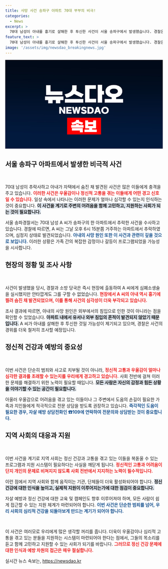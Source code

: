 ```yaml
---
title: 사망 사건 송파구 아파트 70대 부부의 비극!
categories:
  - News
excerpt: >
  70대 남성이 아내를 흉기로 살해한 후 투신한 사건이 서울 송파구에서 발생했습니다. 경찰은 외부 침입 흔적 없이, 불행한 결말의 배경을 조사 중입니다.
feature_text: >
  70대 남성이 아내를 흉기로 살해한 후 투신한 사건이 서울 송파구에서 발생했습니다. 경찰은 외부 침입 흔적 없이, 불행한 결말의 배경을 조사 중입니다.
image: '/assets/img/newsdao_breakingnews.jpg'
---
```


<p><img src="/assets/img/newsdao_breakingnews.jpg" alt="pcversion 속보" /></p>

<h2 data-ke-size="size26">서울 송파구 아파트에서 발생한 비극적 사건</h2>

<p data-ke-size="size16">&nbsp;</p>

<p>70대 남성이 추락사하고 아내가 자택에서 숨진 채 발견된 사건은 많은 이들에게 충격을 주고 있습니다. <b><span style="color: #ee2323;">이러한 사건은 우울감이나 정신적 고통을 겪는 이들에게 어떤 경고 신호일 수 있습니다.</span></b> 일상 속에서 나타나는 이러한 문제가 얼마나 심각할 수 있는지 인식하는 것이 중요합니다. <b><span style="background-color: #21538527;">이 사건을 계기로 주변의 어려움을 함께 고민하고, 지원하는 사회가 되는 것이 필요합니다.</span></b> </p>

<p>서울 송파경찰서는 70대 남성 A 씨가 송파구의 한 아파트에서 추락한 사건을 수사하고 있습니다. 경찰에 따르면, A 씨는 그날 오후 6시 15분쯤 거주하는 아파트에서 추락하였으며, 심정지 상태로 발견되었습니다. <b><span style="color: #1a5490;">아내의 사망 원인 또한 이 사건과 관련이 깊을 것으로 보입니다.</span></b> 이러한 상황은 가족 간의 복잡한 감정이나 갈등이 프로그램되었을 가능성을 시사합니다.</p>

<h2 data-ke-size="size26">현장의 정황 및 조사 사항</h2>

<p data-ke-size="size16">&nbsp;</p>

<p>사건이 발생했을 당시, 경찰과 소방 당국은 즉시 현장에 출동하여 A 씨에게 심폐소생술을 실시했지만 안타깝게도 그를 구할 수 없었습니다. <b><span style="color: #ee2323;">현장에서 A 씨의 아내 역시 흉기에 찔려 숨진 채 발견되었으며, 이를 통해 사건의 심각성이 더욱 부각되고 있습니다.</span></b> </p>

<p>조사 결과에 따르면, 아내의 사망 원인은 외부에서의 침입으로 인한 것이 아니라는 점을 확인할 수 있었습니다. <b><span style="background-color: #21538527;">아파트 내에서 유서나 외부 침입의 흔적이 발견되지 않았기 때문입니다.</span></b> A 씨가 아내를 살해한 후 투신한 것일 가능성이 제기되고 있으며, 경찰은 사건의 경위를 더욱 철저히 조사할 예정입니다.</p>

<h2 data-ke-size="size26">정신적 건강과 예방의 중요성</h2>

<p data-ke-size="size16">&nbsp;</p>

<p>이번 사건은 단순히 범죄와 사고로 치부될 것이 아니라, <b><span style="color: #ee2323;">정신적 고통과 우울감이 얼마나 심각한 결과를 초래할 수 있는지를 우리에게 경고하고 있습니다.</span></b> 사회 전반에 걸쳐 이러한 문제를 해결하기 위한 노력이 필요할 때입니다. <b><span style="background-color: #21538527;">모든 사람은 자신의 감정과 힘든 상황을 이야기할 수 있는 공간이 필요합니다.</span></b> </p>

<p>아울러 우울감으로 어려움을 겪고 있는 이들이나 그 주변에서 도움의 손길이 필요한 가족과 지인들에게 적극적으로 전문 상담을 받도록 권장하고 있습니다. <b><span style="color: #1a5490;">즉각적인 도움이 필요한 경우, 자살 예방 상담전화인 ☎109에 연락하여 전문의와 상담받는 것이 중요합니다.</span></b></p>

<h2 data-ke-size="size26">지역 사회의 대응과 지원</h2>

<p data-ke-size="size16">&nbsp;</p>

<p>이번 사건을 계기로 지역 사회는 정신 건강과 고통을 겪고 있는 이들을 복돋울 수 있는 프로그램과 지원 시스템이 필요하다는 사실을 깨닫게 됩니다. <b><span style="color: #ee2323;">정신적인 고통과 어려움이 단지 개인의 문제로 비쳐지지 않도록 사회 전반에서 지지하는 노력이 필수적입니다.</span></b> </p>

<p>이런 점에서 지역 사회와 함께 움직이는 기관, 단체들이 더욱 활성화되어야 합니다. <b><span style="background-color: #21538527;">정신 건강에 대한 인식을 높이고, 실제적 지원이 이루어지는가에 대한 점검이 중요합니다.</span></b> </p>

<p>자살 예방과 정신 건강에 대한 교육 및 캠페인도 향후 이루어져야 하며, 모든 사람이 쉽게 접근할 수 있는 지원 체계가 마련되어야 합니다. <b><span style="color: #1a5490;">이번 사건은 단순한 범죄를 넘어, 우리 사회의 심리적 건강을 되돌아보게 만드는 계기가 되어야 합니다.</span></b></p>

<p data-ke-size="size16">&nbsp;</p>

<p>이 사건은 여러모로 우리에게 많은 생각할 꺼리를 줍니다. 더욱이 우울감이나 심리적 고통을 겪고 있는 분들을 지원하는 시스템이 마련되어야 한다는 점에서, 그들의 목소리를 듣고 함께 고민하고 지원할 수 있는 사회가 되기를 바랍니다. <b><span style="color: #ee2323;">그러므로 정신 건강 문제에 대한 인식과 예방 차원의 접근은 매우 절실합니다.</span></b></p>
실시간 뉴스 속보는, <a href="https://newsdao.kr" rel="dofollow">https://newsdao.kr</a>


